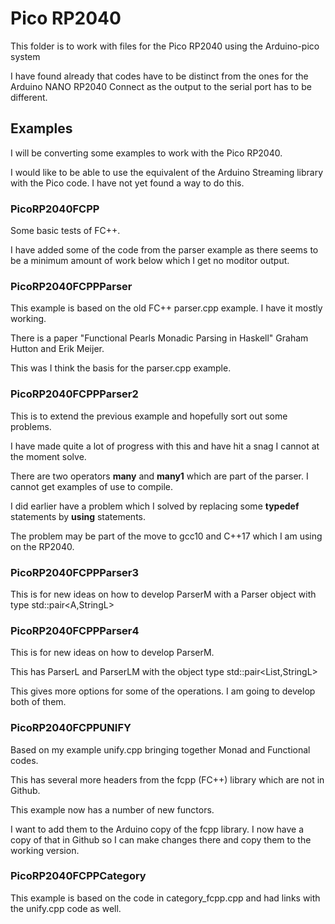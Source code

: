 # Pico RP2040

This folder is to work with files for the Pico RP2040 using the Arduino-pico system

I have found already that codes have to be distinct from the ones for the Arduino NANO RP2040 Connect as the output to the serial port has to be different.

## Examples

I will be converting some examples to work with the Pico RP2040.

I would like to be able to use the equivalent of the Arduino Streaming library with the Pico code. I have not yet found a way to do this.

### PicoRP2040FCPP

Some basic tests of FC++.

I have added some of the code from the parser example as there seems to be a minimum amount of work below which I get no moditor output.

### PicoRP2040FCPPParser

This example is based on the old FC++ parser.cpp example. I have it mostly working.

There is a paper "Functional Pearls Monadic Parsing in Haskell" Graham Hutton and Erik Meijer.

This was I think the basis for the parser.cpp example. 

### PicoRP2040FCPPParser2

This is to extend the previous example and hopefully sort out some problems.

I have made quite a lot of progress with this and have hit a snag I cannot at the moment solve.

There are two operators **many** and **many1** which are part of the parser. I cannot get examples of use to compile.

I did earlier have a problem which I solved by replacing some **typedef** statements by **using** statements.

The problem may be part of the move to gcc10 and C++17 which I am using on the RP2040.

### PicoRP2040FCPPParser3

This is for new ideas on how to develop ParserM with a Parser object with type std::pair<A,StringL>

### PicoRP2040FCPPParser4

This is for new ideas on how to develop ParserM.

This has ParserL and ParserLM with the object type std::pair<List<A>,StringL>

This gives more options for some of the operations. I am going to develop both of them.

### PicoRP2040FCPPUNIFY

Based on my example unify.cpp bringing together Monad and Functional codes.

This has several more headers from the fcpp (FC++) library which are not in Github.

This example now has a number of new functors. 

I want to add them to the Arduino copy of the fcpp library. I now have a copy of that in Github so I can make changes there and copy them to the working version.

### PicoRP2040FCPPCategory

This example is based on the code in category_fcpp.cpp and had links with the unify.cpp code as well.

